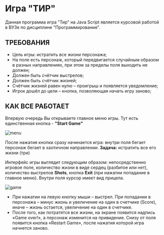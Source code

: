 <h1>Игра "ТИР"</h1>
Данная программа игра "Тир" на Java Script является курсовой работой в ВУЗе по дисциплине "Программирование".
<h2>ТРЕБОВАНИЯ</h2>
<ul>
<li>Цель игры: истратить все жизни персонажа;</li>
<li>На поле есть персонаж, который передвигается случайным образом в разных направлениях, при этом за пределы поля выходить не должен;</li>
<li>Должен быть счётчик выстрелов;</li>
<li>Должен быть счётчик жизней;</li>
<li>Счётчик жизней равен нулю – проигрыш и появляется уведомление;</li>
<li>Игрок дошёл до цели – кнопка, позволяющая начать игру заново;</li>
</ul>

<h2>КАК ВСЕ РАБОТАЕТ</h2>
<p>Впервую очередь Вы открываете главное меню игры. Тут есть единственная кнопка - <b>"Start Game"</b></p>

![menu](https://sun9-78.userapi.com/impg/nSj_HFr0eNgV86EIH90qqnL9jvLh8NB076fP9Q/pzDbvTRedp4.jpg?size=1790x922&quality=95&sign=b50d73f61a6fa1ac067cf7fc0b3f0bb5&type=album)

<p>После нажатия кнопки сразу начинается игра: внутри поля бегает персонаж бегает в хаотичном направлении. <b>Задача:</b> истратить все его жизни (три)</p>

<p>Интерфейс игры выглядит следующим образом: непосредственно игровое поле, количество жизни в виде сердец (разбитое или нет), количество выстрелов <b>Shots</b>, кнопка <b>Exit</b> (при нажатии попадание в главное меню). Внутри поля курсор имеет вид прицела. </p>

![game](https://sun9-47.userapi.com/impg/t4L5t_ZKyhdJRqjmWCz-5kHvIvk5v6SJUfH69g/B6jjKzssz_0.jpg?size=1704x912&quality=96&sign=be0486440657b5f66702215bd29b240e&type=album)

<ul>
<li>	При нажатии на левую кнопку мыши – выстрел.  При попадании в персонажа – минус жизнь и увеличение на один в счетчике (Score), иначе – жизнь остается, увеличение на один в счетчике.</li>
<li>После того, как потратятся все жизни, на экране появится надпись «Game over!», а персонаж изменится на привидение. Снизу от поля появится кнопка «Restart Game», после нажатия которой игра начнется заново.</li>
</ul>

